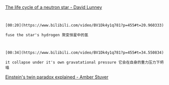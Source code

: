 [The life cycle of a neutron star - David Lunney](https://www.bilibili.com/video/BV1Dk4y1q781?p=455)

```ad-note


[00:20](https://www.bilibili.com/video/BV1Dk4y1q781?p=455#t=20.960333)

fuse the star's hydrogen 聚变恒星中的氢

```

```ad-note


[00:34](https://www.bilibili.com/video/BV1Dk4y1q781?p=455#t=34.550834)

it collapse under it's own gravatational pressure 它会在自身的重力压力下坍塌

```

[Einstein's twin paradox explained - Amber Stuver](https://www.bilibili.com/video/BV1Dk4y1q781?p=456)

```ad-note



```